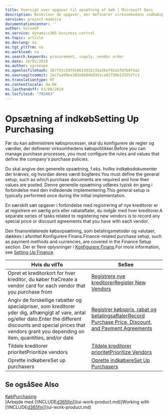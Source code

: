 ```yaml
---
title: Oversigt over opgaver til opsætning af køb | Microsoft Docs
description: Beskriver de opgaver, der definerer virksomhedens indkøbspolitikker, og som du bruger til at oprette dine indkøbsprocesser.
services: project-madeira
documentationcenter: ''
author: SorenGP
ms.service: dynamics365-business-central
ms.topic: article
ms.devlang: na
ms.tgt_pltfrm: na
ms.workload: na
ms.search.keywords: procurement, supply, vendor order
ms.date: 10/01/2018
ms.author: sgroespe
ms.openlocfilehash: 267f55c59f910633932c35a36e792a5fbfb0f4a2
ms.sourcegitcommit: 1bcfaa99ea302e6b84b8361ca02730b135557fc1
ms.translationtype: HT
ms.contentlocale: da-DK
ms.lasthandoff: 03/08/2019
ms.locfileid: "792463"
---
```

# <a name="setting-up-purchasing"></a><span data-ttu-id="cd003-103">Opsætning af indkøb</span><span class="sxs-lookup"><span data-stu-id="cd003-103">Setting Up Purchasing</span></span>
<span data-ttu-id="cd003-104">Før du kan administrere købsprocesser, skal du konfigurere de regler og værdier, der definerer virksomhedens købspolitikker.</span><span class="sxs-lookup"><span data-stu-id="cd003-104">Before you can manage purchase processes, you must configure the rules and values that define the company's purchase policies.</span></span>

<span data-ttu-id="cd003-105">Du skal angive den generelle opsætning, f.eks. hvilke indkøbsdokumenter der kræves, og hvordan deres værdi bogføres.</span><span class="sxs-lookup"><span data-stu-id="cd003-105">You must define the general setup, such as which purchase documents are required and how their values are posted.</span></span> <span data-ttu-id="cd003-106">Denne generelle opsætning udføres typisk én gang i forbindelse med den indledende implementering.</span><span class="sxs-lookup"><span data-stu-id="cd003-106">This general setup is typically performed once during the initial implementation.</span></span>

<span data-ttu-id="cd003-107">En særskilt sæt opgaver i forbindelse med registrering af nye kreditorer er at registrere en særlig pris eller rabataftaler, du indgår med hver kreditorer.</span><span class="sxs-lookup"><span data-stu-id="cd003-107">A separate series of tasks related to registering new vendors is to record any special price or discount agreements that you have with each vendor.</span></span>

<span data-ttu-id="cd003-108">Den finansrelaterede købsopsætning, som betalingsmetoder og valutaer, dækkes i afsnittet Konfigurere Finans.</span><span class="sxs-lookup"><span data-stu-id="cd003-108">Finance-related purchase setup, such as payment methods and currencies, are covered in the Finance Setup section.</span></span> <span data-ttu-id="cd003-109">Der er flere oplysninger i [Konfigurere Finans](finance-setup-finance.md).</span><span class="sxs-lookup"><span data-stu-id="cd003-109">For more information, see [Setting Up Finance](finance-setup-finance.md).</span></span>

| <span data-ttu-id="cd003-110">Hvis du vil</span><span class="sxs-lookup"><span data-stu-id="cd003-110">To</span></span> | <span data-ttu-id="cd003-111">Se</span><span class="sxs-lookup"><span data-stu-id="cd003-111">See</span></span> |
| --- | --- |
| <span data-ttu-id="cd003-112">Opret et kreditorkort for hver kreditor, du køber fra</span><span class="sxs-lookup"><span data-stu-id="cd003-112">Create a vendor card for each vendor that you purchase from</span></span>|[<span data-ttu-id="cd003-113">Registrere nye kreditorer</span><span class="sxs-lookup"><span data-stu-id="cd003-113">Register New Vendors</span></span>](purchasing-how-register-new-vendors.md) |
| <span data-ttu-id="cd003-114">Angiv de forskellige rabatter og specialpriser, som kreditorer yder dig, afhængigt af vare, antal og/eller dato.</span><span class="sxs-lookup"><span data-stu-id="cd003-114">Enter the different discounts and special prices that vendors grant you depending on item, quantities, and/or date</span></span> |[<span data-ttu-id="cd003-115">Registrer købspris, rabat og betalingsaftaler</span><span class="sxs-lookup"><span data-stu-id="cd003-115">Record Purchase Price, Discount, and Payment Agreements</span></span>](purchasing-how-record-purchase-price-discount-payment-agreements.md) |
| <span data-ttu-id="cd003-116">Tildele kreditorer prioritet</span><span class="sxs-lookup"><span data-stu-id="cd003-116">Prioritize vendors</span></span> |[<span data-ttu-id="cd003-117">Tildele kreditorer prioritet</span><span class="sxs-lookup"><span data-stu-id="cd003-117">Prioritize Vendors</span></span>](purchasing-how-prioritize-vendors.md) |
| <span data-ttu-id="cd003-118">Oprette indkøbere</span><span class="sxs-lookup"><span data-stu-id="cd003-118">Set up purchasers</span></span> |[<span data-ttu-id="cd003-119">Oprette indkøbere</span><span class="sxs-lookup"><span data-stu-id="cd003-119">Set Up Purchasers</span></span>](purchasing-how-setup-purchasers.md) |

## <a name="see-also"></a><span data-ttu-id="cd003-120">Se også</span><span class="sxs-lookup"><span data-stu-id="cd003-120">See Also</span></span>
[<span data-ttu-id="cd003-121">Køb</span><span class="sxs-lookup"><span data-stu-id="cd003-121">Purchasing</span></span>](purchasing-manage-purchasing.md)  
<span data-ttu-id="cd003-122">[Arbejde med [!INCLUDE[d365fin](includes/d365fin_md.md)]](ui-work-product.md)</span><span class="sxs-lookup"><span data-stu-id="cd003-122">[Working with [!INCLUDE[d365fin](includes/d365fin_md.md)]](ui-work-product.md)</span></span>
